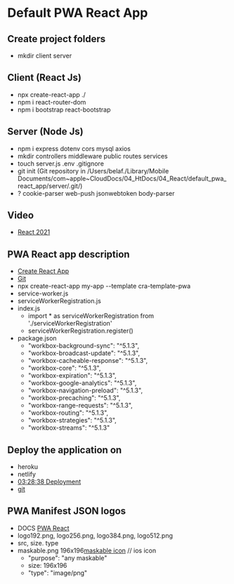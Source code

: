 # Default PWA React App

## Create project folders
- mkdir client server

## Client (React Js)
- npx create-react-app ./
- npm i react-router-dom 
- npm i bootstrap react-bootstrap

## Server (Node Js)
- npm i express dotenv cors mysql axios
- mkdir controllers middleware public routes services
- touch server.js .env .gitignore
- git init (Git repository in /Users/belaf./Library/Mobile Documents/com~apple~CloudDocs/04_HtDocs/04_React/default_pwa_react_app/server/.git/)
- ? cookie-parser web-push jsonwebtoken body-parser

## Video
- [React 2021](https://www.youtube.com/watch?v=UtP0h4x_Zxs&list=PLyuRouwmQCjmMfs-HOsDGoaN6JiYrC6Ms&index=6)

## PWA React app description
- [Create React App](https://create-react-app.dev/docs/making-a-progressive-web-app)
- [Git](https://github.com/AnasOnGit/react-yt-downloader-codestick)
- npx create-react-app my-app --template cra-template-pwa
- service-worker.js
- serviceWorkerRegistration.js
- index.js
    - import * as serviceWorkerRegistration from './serviceWorkerRegistration'
    - serviceWorkerRegistration.register()
- package.json
    - "workbox-background-sync": "^5.1.3",
    - "workbox-broadcast-update": "^5.1.3",
    - "workbox-cacheable-response": "^5.1.3",
    - "workbox-core": "^5.1.3",
    - "workbox-expiration": "^5.1.3",
    - "workbox-google-analytics": "^5.1.3",
    - "workbox-navigation-preload": "^5.1.3",
    - "workbox-precaching": "^5.1.3",
    - "workbox-range-requests": "^5.1.3",
    - "workbox-routing": "^5.1.3",
    - "workbox-strategies": "^5.1.3",
    - "workbox-streams": "^5.1.3"

## Deploy the application on
- heroku
- netlify
- [03:28:38 Deployment](https://www.youtube.com/watch?v=MJzbJQLGehs&t=45s)
- [git](https://github.com/adrianhajdin/project_medical_pager_chat/blob/master/client/src/components/Auth.jsx)

## PWA Manifest JSON logos
- DOCS [PWA React](https://www.youtube.com/watch?v=RvEEZLxiAlQ)
- logo192.png, logo256.png, logo384.png, logo512.png
- src, size. type
- maskable.png  196x196[maskable icon](https://maskable.app/editor)  //  ios icon
    - "purpose": "any maskable"
    - size: 196x196
    - "type": "image/png"